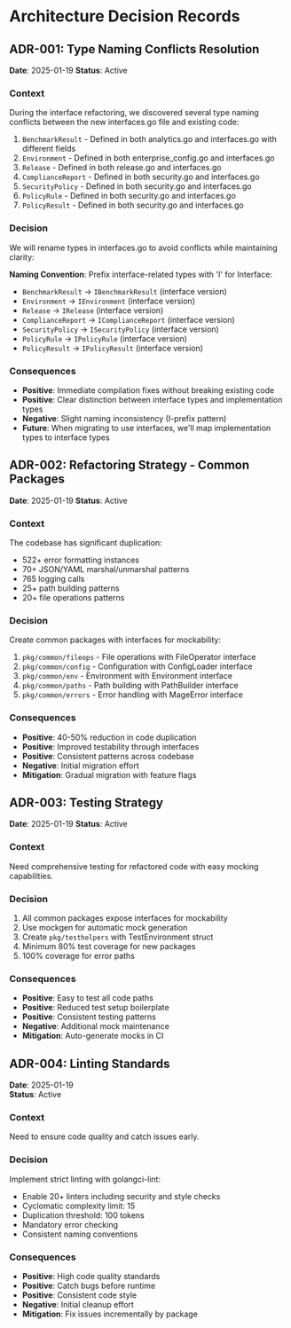 # Architecture Decision Records

## ADR-001: Type Naming Conflicts Resolution

**Date**: 2025-01-19
**Status**: Active

### Context
During the interface refactoring, we discovered several type naming conflicts between the new interfaces.go file and existing code:

1. `BenchmarkResult` - Defined in both analytics.go and interfaces.go with different fields
2. `Environment` - Defined in both enterprise_config.go and interfaces.go  
3. `Release` - Defined in both release.go and interfaces.go
4. `ComplianceReport` - Defined in both security.go and interfaces.go
5. `SecurityPolicy` - Defined in both security.go and interfaces.go
6. `PolicyRule` - Defined in both security.go and interfaces.go
7. `PolicyResult` - Defined in both security.go and interfaces.go

### Decision
We will rename types in interfaces.go to avoid conflicts while maintaining clarity:

**Naming Convention**: Prefix interface-related types with 'I' for Interface:
- `BenchmarkResult` → `IBenchmarkResult` (interface version)
- `Environment` → `IEnvironment` (interface version)
- `Release` → `IRelease` (interface version)
- `ComplianceReport` → `IComplianceReport` (interface version)
- `SecurityPolicy` → `ISecurityPolicy` (interface version)
- `PolicyRule` → `IPolicyRule` (interface version)
- `PolicyResult` → `IPolicyResult` (interface version)

### Consequences
- **Positive**: Immediate compilation fixes without breaking existing code
- **Positive**: Clear distinction between interface types and implementation types
- **Negative**: Slight naming inconsistency (I-prefix pattern)
- **Future**: When migrating to use interfaces, we'll map implementation types to interface types

## ADR-002: Refactoring Strategy - Common Packages

**Date**: 2025-01-19
**Status**: Active

### Context
The codebase has significant duplication:
- 522+ error formatting instances
- 70+ JSON/YAML marshal/unmarshal patterns
- 765 logging calls
- 25+ path building patterns
- 20+ file operations patterns

### Decision
Create common packages with interfaces for mockability:
1. `pkg/common/fileops` - File operations with FileOperator interface
2. `pkg/common/config` - Configuration with ConfigLoader interface
3. `pkg/common/env` - Environment with Environment interface
4. `pkg/common/paths` - Path building with PathBuilder interface
5. `pkg/common/errors` - Error handling with MageError interface

### Consequences
- **Positive**: 40-50% reduction in code duplication
- **Positive**: Improved testability through interfaces
- **Positive**: Consistent patterns across codebase
- **Negative**: Initial migration effort
- **Mitigation**: Gradual migration with feature flags

## ADR-003: Testing Strategy

**Date**: 2025-01-19
**Status**: Active

### Context
Need comprehensive testing for refactored code with easy mocking capabilities.

### Decision
1. All common packages expose interfaces for mockability
2. Use mockgen for automatic mock generation
3. Create `pkg/testhelpers` with TestEnvironment struct
4. Minimum 80% test coverage for new packages
5. 100% coverage for error paths

### Consequences
- **Positive**: Easy to test all code paths
- **Positive**: Reduced test setup boilerplate
- **Positive**: Consistent testing patterns
- **Negative**: Additional mock maintenance
- **Mitigation**: Auto-generate mocks in CI

## ADR-004: Linting Standards

**Date**: 2025-01-19  
**Status**: Active

### Context
Need to ensure code quality and catch issues early.

### Decision
Implement strict linting with golangci-lint:
- Enable 20+ linters including security and style checks
- Cyclomatic complexity limit: 15
- Duplication threshold: 100 tokens
- Mandatory error checking
- Consistent naming conventions

### Consequences
- **Positive**: High code quality standards
- **Positive**: Catch bugs before runtime
- **Positive**: Consistent code style
- **Negative**: Initial cleanup effort
- **Mitigation**: Fix issues incrementally by package